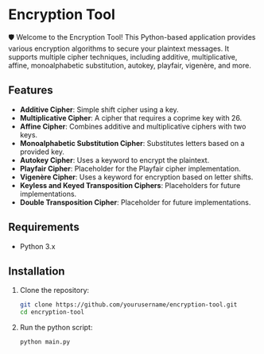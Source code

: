 # Encryption Tool

🛡️ Welcome to the Encryption Tool! This Python-based application provides various encryption algorithms to secure your plaintext messages. It supports multiple cipher techniques, including additive, multiplicative, affine, monoalphabetic substitution, autokey, playfair, vigenère, and more.

## Features

- **Additive Cipher**: Simple shift cipher using a key.
- **Multiplicative Cipher**: A cipher that requires a coprime key with 26.
- **Affine Cipher**: Combines additive and multiplicative ciphers with two keys.
- **Monoalphabetic Substitution Cipher**: Substitutes letters based on a provided key.
- **Autokey Cipher**: Uses a keyword to encrypt the plaintext.
- **Playfair Cipher**: Placeholder for the Playfair cipher implementation.
- **Vigenère Cipher**: Uses a keyword for encryption based on letter shifts.
- **Keyless and Keyed Transposition Ciphers**: Placeholders for future implementations.
- **Double Transposition Cipher**: Placeholder for future implementations.

## Requirements

- Python 3.x

## Installation

1. Clone the repository:
   ```bash
   git clone https://github.com/yourusername/encryption-tool.git
   cd encryption-tool

2. Run the python script:
   ```bash
   python main.py
